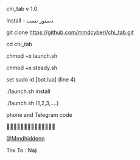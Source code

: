 chi_tab v 1.0 

Install - دستور نصب

git clone https://github.com/mmdcyberi/chi_tab.git

cd chi_tab

chmod +x launch.sh

chmod +x steady.sh

set sudo id [bot.lua] (line 4)

./launch.sh install

./launch.sh (1,2,3,....)

phone and Telegram code



🍃🍃🍃🍃🍃🍃🍃🍃🍃🍃🍃🍃🍃🍃





[@Mmdhiddenn](https://telegram.me/Mmdhiddenn)

Tnx To :
Naji
